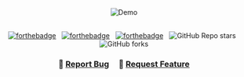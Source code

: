 <h2 align="center">
</h2>
<div align="center">
  <img alt="Demo" src="./Images/readme-img1.png" />
</div>

<br/>

<center>

[![forthebadge](https://forthebadge.com/images/badges/built-with-love.svg)](https://forthebadge.com) &nbsp;
[![forthebadge](https://forthebadge.com/images/badges/made-with-javascript.svg)](https://forthebadge.com) &nbsp;
[![forthebadge](https://forthebadge.com/images/badges/open-source.svg)](https://forthebadge.com) &nbsp;
![GitHub Repo stars](https://img.shields.io/github/stars/soumyajit4419/Portfolio?color=red&logo=github&style=for-the-badge) &nbsp;
![GitHub forks](https://img.shields.io/github/forks/soumyajit4419/Portfolio?color=red&logo=github&style=for-the-badge)

</center>

<h3 align="center">
    🔹
    <a href="https://github.com/soumyajit4419/Portfolio/issues">Report Bug</a> &nbsp; &nbsp;
    🔹
    <a href="https://github.com/soumyajit4419/Portfolio/issues">Request Feature</a>
</h3>
